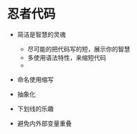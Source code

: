 # 忍者代码

* 简洁是智慧的灵魂
  * 尽可能的把代码写的短，展示你的智慧
  * 多使用语法特性，来缩短代码
  * 

* 命名使用缩写

* 抽象化
* 下划线的乐趣

* 避免内外部变量重叠